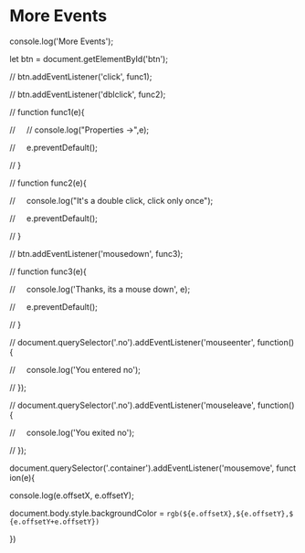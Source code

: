 # More Events

console.log('More Events');

let btn = document.getElementById('btn');

// btn.addEventListener('click', func1);

// btn.addEventListener('dblclick', func2);

// function func1(e){

//     // console.log("Properties ->",e);

//     e.preventDefault();

// }

// function func2(e){

//     console.log("It's a double click, click only once");

//     e.preventDefault();

// }

// btn.addEventListener('mousedown', func3);

// function func3(e){

//     console.log('Thanks, its a mouse down', e);

//     e.preventDefault();

// }

// document.querySelector('.no').addEventListener('mouseenter', function(){

//     console.log('You entered no');

// });

// document.querySelector('.no').addEventListener('mouseleave', function(){

//     console.log('You exited no');

// });

document.querySelector('.container').addEventListener('mousemove', function(e){

console.log(e.offsetX, e.offsetY);

document.body.style.backgroundColor = `rgb(${e.offsetX},${e.offsetY},${e.offsetY+e.offsetY})`

})